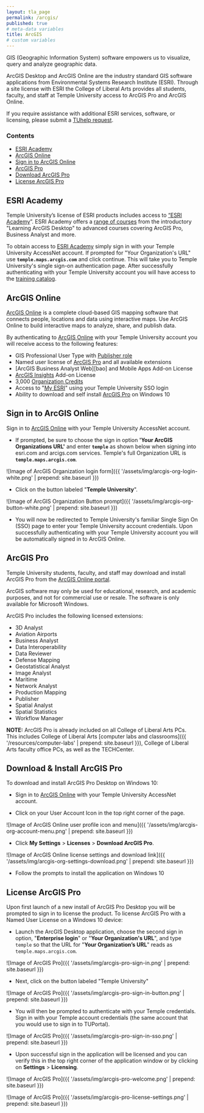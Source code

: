 ```yaml
---
layout: tla_page
permalink: /arcgis/
published: true
# meta-data variables
title: ArcGIS
# custom variables
---
```


GIS (Geographic Information System) software empowers us to visualize, query and analyze geographic data.

ArcGIS Desktop and ArcGIS Online are the industry standard GIS software applications from Environmental Systems Research Institute (ESRI). Through a site license with ESRI the College of Liberal Arts provides all students, faculty, and staff at Temple University access to ArcGIS Pro and ArcGIS Online.

If you require assistance with additional ESRI services, software, or licensing, please submit a [TUhelp request][tuhelp].

### Contents

- [ESRI Academy](#academy)
- [ArcGIS Online](#online)
- [Sign in to ArcGIS Online](#sign-in)
- [ArcGIS Pro](#pro)
- [Download ArcGIS Pro](#install)
- [License ArcGIS Pro](#license)

<h2><a name="academy"></a>ESRI Academy</h2>

Temple University’s license of ESRI products includes access to [“ESRI Academy][esri-academy]”. ESRI Academy offers a [range of courses][esri-courses] from the introductory "Learning ArcGIS Desktop" to advanced courses covering ArcGIS Pro, Business Analyst and more.

To obtain access to [ESRI Academy][esri-academy] simply sign in with your Temple University AccessNet account. If prompted for "Your Organization's URL" use **`temple.maps.arcgis.com`** and click continue. This will take you to Temple University's single sign-on authentication page. After successfully authenticating with your Temple University account you will have access to the [training catalog][esri-courses].

<h2><a name="online"></a>ArcGIS Online</h2>

[ArcGIS Online][temple-arcgis] is a complete cloud-based GIS mapping software that connects people, locations and data using interactive maps. Use ArcGIS Online to build interactive maps to analyze, share, and publish data.

By authenticating to [ArcGIS Online][temple-arcgis] with your Temple University account you will receive access to the following features:

- GIS Professional User Type with [Publisher role][roles]
- Named user license of [ArcGIS Pro][arcgis-pro] and all available extensions
- [ArcGIS Business Analyst Web][bao] and Mobile Apps Add-on License
- [ArcGIS Insights][insights] Add-on License
- 3,000 [Organization Credits][credits]
- Access to "[My ESRI][myesri]" using your Temple University SSO login
- Ability to download and self install [ArcGIS Pro][arcgis-pro] on Windows 10

<h2><a name="sign-in"></a>Sign in to ArcGIS Online</h2>

Sign in to [ArcGIS Online][temple-arcgis] with your Temple University AccessNet account.

- If prompted, be sure to choose the sign in option **'Your ArcGIS Organizations URL'** and enter **`temple`** as shown below when signing into esri.com and arcigs.com services. Temple's full Organization URL is **`temple.maps.arcgis.com`**.

![Image of ArcGIS Organization login form]({{ '/assets/img/arcgis-org-login-white.png' | prepend: site.baseurl }})

- Click on the button labeled "**Temple University**".

![Image of ArcGIS Organization Button prompt]({{ '/assets/img/arcgis-org-button-white.png' | prepend: site.baseurl }})

- You will now be redirected to Temple University's familiar Single Sign On (SSO) page to enter your Temple University account credentials. Upon successfully authenticating with your Temple University account you will be automatically signed in to ArcGIS Online.

<h2><a name="pro"></a>ArcGIS Pro</h2>

Temple University students, faculty, and staff may download and install ArcGIS Pro from the [ArcGIS Online portal][temple-arcgis].

ArcGIS software may only be used for educational, research, and academic purposes, and not for commercial use or resale. The software is only available for Microsoft Windows.

ArcGIS Pro includes the following licensed extensions:

- 3D Analyst
- Aviation Airports
- Business Analyst
- Data Interoperability
- Data Reviewer
- Defense Mapping
- Geostatistical Analyst
- Image Analyst
- Maritime
- Network Analyst
- Production Mapping
- Publisher
- Spatial Analyst
- Spatial Statistics
- Workflow Manager

**NOTE:** ArcGIS Pro is already included on all College of Liberal Arts PCs. This includes College of Liberal Arts [computer labs and classrooms]({{ '/resources/computer-labs' | prepend: site.baseurl }}), College of Liberal Arts faculty office PCs, as well as the TECHCenter.

<h2><a name="install"></a>Download & Install ArcGIS Pro</h2>

To download and install ArcGIS Pro Desktop on Windows 10:

- Sign in to [ArcGIS Online][temple-arcgis] with your Temple University AccessNet account.

- Click on your User Account Icon in the top right corner of the page.

![Image of ArcGIS Online user profile icon and menu]({{ '/assets/img/arcgis-org-account-menu.png' | prepend: site.baseurl }})

- Click **My Settings** > **Licenses** > **Download ArcGIS Pro**.

![Image of ArcGIS Online license settings and download link]({{ '/assets/img/arcgis-org-settings-download.png' | prepend: site.baseurl }})

- Follow the prompts to install the application on Windows 10

<h2><a name="license"></a>License ArcGIS Pro</h2>

Upon first launch of a new install of ArcGIS Pro Desktop you will be prompted to sign in to license the product. To license ArcGIS Pro with a Named User License on a Windows 10 device:

- Launch the ArcGIS Desktop application, choose the second sign in option, "**Enterprise login**" or "**Your Organization's URL**", and type `temple` so that the URL for "**Your Organization’s URL**" reads as `temple.maps.arcgis.com`.

![Image of ArcGIS Pro]({{ '/assets/img/arcgis-pro-sign-in.png' | prepend: site.baseurl }})

- Next, click on the button labeled "Temple University"

![Image of ArcGIS Pro]({{ '/assets/img/arcgis-pro-sign-in-button.png' | prepend: site.baseurl }})

- You will then be prompted to authenticate with your Temple credentials. Sign in with your Temple account credentials (the same account that you would use to sign in to TUPortal).

![Image of ArcGIS Pro]({{ '/assets/img/arcgis-pro-sign-in-sso.png' | prepend: site.baseurl }})

- Upon successful sign in the application will be licensed and you can verify this in the top right corner of the application window or by clicking on **Settings** > **Licensing**.

![Image of ArcGIS Pro]({{ '/assets/img/arcgis-pro-welcome.png' | prepend: site.baseurl }})

![Image of ArcGIS Pro]({{ '/assets/img/arcgis-pro-license-settings.png' | prepend: site.baseurl }})



[esri]: http://www.esri.com/
[arcgis]: https://www.arcgis.com/features/index.html
[arcgis-online]: http://www.esri.com/software/arcgis/arcgisonline
[temple-arcgis]: https://temple.maps.arcgis.com/
[esri-academy]: https://www.esri.com/training/
[esri-courses]: https://www.esri.com/training/catalog/search/
[credits]: https://doc.arcgis.com/en/arcgis-online/administer/credits.htm
[tuhelp]: https://tuhelp.temple.edu/dwp/rest/share/OJSXG33VOJRWKVDZOBST2U2CL5IVKRKTKREU6TSOIFEVERJGORSW4YLOOREWIPJQGAYDAMBQGAYDAMBQGAYDAMJGOJSXG33VOJRWKSLEHUYTEMBQGETGG33OORSXQ5CUPFYGKPKDIFKECTCPI5PUQT2NIU======
[roles]: https://doc.arcgis.com/en/arcgis-online/reference/roles.htm
[arcgis-pro]: https://pro.arcgis.com/en/pro-app/get-started/get-started.htm#:~:text=ArcGIS%20Pro%20is%20the%20latest,elements%20of%20the%20user%20interface.
[insights]: https://insights.arcgis.com/
[myesri]: https://my.esri.com/
